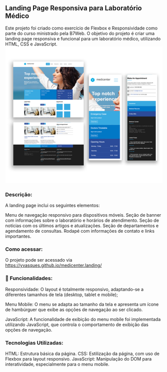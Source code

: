 ## Landing Page Responsiva para Laboratório Médico
Este projeto foi criado como exercício de Flexbox e Responsividade como parte do curso ministrado pela B7Web. O objetivo do projeto é criar uma landing page responsiva e funcional para um laboratório médico, utilizando HTML, CSS e JavaScript.
<img src="./assets/images/index-template.png">
### Descrição:
A landing page inclui os seguintes elementos:

Menu de navegação responsivo para dispositivos móveis.
Seção de banner com informações sobre o laboratório e horários de atendimento.
Seção de notícias com os últimos artigos e atualizações.
Seção de departamentos e agendamento de consultas.
Rodapé com informações de contato e links importantes.

### Como acessar:
O projeto pode ser acessado via https://yvasques.github.io/medicenter.landing/

### 🚀 Funcionalidades:
Responsividade: O layout é totalmente responsivo, adaptando-se a diferentes tamanhos de tela (desktop, tablet e mobile);

Menu Mobile: O menu se adapta ao tamanho da tela e apresenta um ícone de hambúrguer que exibe as opções de navegação ao ser clicado.

JavaScript: A funcionalidade de exibição do menu mobile foi implementada utilizando JavaScript, que controla o comportamento de exibição das opções de navegação.

### Tecnologias Utilizadas:
HTML: Estrutura básica da página.
CSS: Estilização da página, com uso de Flexbox para layout responsivo.
JavaScript: Manipulação do DOM para interatividade, especialmente para o menu mobile.
